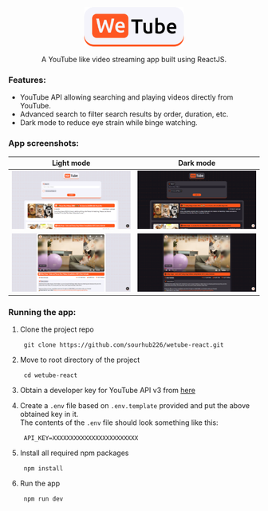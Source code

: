 <p align="center"><img src="app-logo.svg" width="200"></p>
<p align="center"> A YouTube like video streaming app built using ReactJS.</p>

### Features:
- YouTube API allowing searching and playing videos directly from YouTube.
- Advanced search to filter search results by order, duration, etc.
- Dark mode to reduce eye strain while binge watching.

### App screenshots:
Light mode                                 |  Dark mode
:-----------------------------------------:|:------------------------------------------:
![](screenshots/homepage-light-min.png)    |  ![](screenshots/homepage-dark-min.png)
![](screenshots/watch-area-light-min.png)  |  ![](screenshots/watch-area-dark-min.png)

### Running the app: 
1. Clone the project repo

        git clone https://github.com/sourhub226/wetube-react.git
 
2. Move to root directory of the project 

        cd wetube-react
     
3. Obtain a developer key for YouTube API v3 from [here](https://developers.google.com/youtube/registering_an_application)
4. Create a `.env` file based on `.env.template` provided and put the above obtained key in it. <br>The contents of the `.env` file should look something like this:

        API_KEY=XXXXXXXXXXXXXXXXXXXXXXXX
        
5. Install all required npm packages

        npm install
    
6. Run the app

        npm run dev
